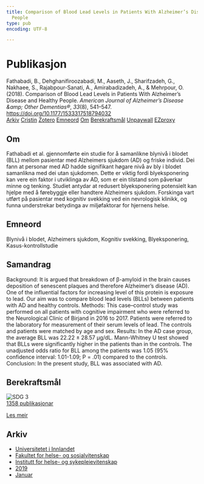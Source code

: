 ```yaml
---
title: Comparison of Blood Lead Levels in Patients With Alzheimer’s Disease and Healthy
  People
type: pub
encoding: UTF-8

---
```

<h1>Publikasjon</h1>
<article id="csl-bib-container-JFIY4XZN" class="csl-bib-container">
  <div class="csl-bib-body"> <div class="csl-entry">Fathabadi, B., Dehghanifiroozabadi, M., Aaseth, J., Sharifzadeh, G., Nakhaee, S., Rajabpour-Sanati, A., Amirabadizadeh, A., &#38; Mehrpour, O. (2018). Comparison of Blood Lead Levels in Patients With Alzheimer’s Disease and Healthy People. <i>American Journal of Alzheimer’s Disease &#38;amp; Other Dementias®</i>, <i>33</i>(8), 541–547. <a href="https://doi.org/10.1177/1533317518794032">https://doi.org/10.1177/1533317518794032</a></div> </div>
  <div class="csl-bib-buttons">
    <a href="#taxonomy-article-JFIY4XZN" alt="archive" class="csl-bib-button">Arkiv</a>
    <a href="https://app.cristin.no/results/show.jsf?id=1652309" alt="Cristin" class="csl-bib-button">Cristin</a>
    <a href="http://zotero.org/groups/5881554/items/JFIY4XZN" alt="Zotero" class="csl-bib-button">Zotero</a>
    <a href="#keywords-article-JFIY4XZN" alt="keywords" class="csl-bib-button">Emneord</a>
    <a href="#about-article-JFIY4XZN" alt="about_pub" class="csl-bib-button">Om</a>
    <a href="#sdg-article-JFIY4XZN" alt="sdg" class="csl-bib-button">Berekraftsmål</a>
    <a href="https://doi.org/10.1177/1533317518794032" alt="Unpaywall" class="csl-bib-button">Unpaywall</a>
    <a href="https://doi.org/10.1177/1533317518794032" alt="EZproxy" class="csl-bib-button">EZproxy</a>
  </div>
  <div id="csl-bib-meta-container-JFIY4XZN"></div>
</article>
<div id="csl-bib-meta-JFIY4XZN" class="csl-bib-meta">
  <article id="about-article-JFIY4XZN" class="about_pub-article">
    <h1>Om</h1>
    Fathabadi et al. gjennomførte ein studie for å samanlikne blynivå i blodet (BLL) mellom pasientar med Alzheimers sjukdom (AD) og friske individ. Dei fann at personar med AD hadde signifikant høgare nivå av bly i blodet samanlikna med dei utan sjukdomen. Dette er viktig fordi blyeksponering kan vere ein faktor i utviklinga av AD, som er ein tilstand som påverkar minne og tenking. Studiet antydar at redusert blyeksponering potensielt kan hjelpe med å førebyggje eller handtere Alzheimers sjukdom. Forskinga vart utført på pasientar med kognitiv svekking ved ein nevrologisk klinikk, og funna understrekar betydinga av miljøfaktorar for hjernens helse.
  </article>
  <article id="keywords-article-JFIY4XZN" class="keywords-article">
    <h1>Emneord</h1>
    Blynivå i blodet, Alzheimers sjukdom, Kognitiv svekking, Blyeksponering, Kasus-kontrollstudie
  </article>
  <article id="abstract-article-JFIY4XZN" class="abstract-article">
    <h1>Samandrag</h1>
    Background: It is argued that breakdown of β-amyloid in the brain causes deposition of senescent plaques and therefore Alzheimer’s disease (AD). One of the influential factors for increasing level of this protein is exposure to lead. Our aim was to compare blood lead levels (BLLs) between patients with AD and healthy controls. Methods: This case–control study was performed on all patients with cognitive impairment who were referred to the Neurological Clinic of Birjand in 2016 to 2017. Patients were referred to the laboratory for measurement of their serum levels of lead. The controls and patients were matched by age and sex. Results: In the AD case group, the average BLL was 22.22 ± 28.57 μg/dL. Mann-Whitney U test showed that BLLs were significantly higher in the patients than in the controls. The unadjusted odds ratio for BLL among the patients was 1.05 (95% confidence interval: 1.01-1.09; P = .01) compared to the controls. Conclusion: In the present study, BLL was associated with AD.
  </article>
  <article id="sdg-article-JFIY4XZN" class="sdg-article">
    <h1>Berekraftsmål</h1>
    <div class="sdg-container"><div id="sdg3" class="sdg">
        <img src="{{< params subfolder >}}images/sdg/sdg03_nn.png" class="image" alt="SDG 3">
        <div class="sdg-overlay">
          <a href="{{< params subfolder >}}nn/archive/?sdg=3#archive" class="sdg-publication-count"><span>1358</span> publikasjonar</a>
          <p><a href="https://fn.no/om-fn/fns-baerekraftsmaal/god-helse-og-livskvalitet?lang=nno-NO" class="sdg-read-more">Les meir</a></p>
        </div>
      </div></div>
  </article>
  <article id="taxonomy-article-JFIY4XZN" class="taxonomy-article">
    <h1>Arkiv</h1>
    <ul>
      <li><a href="{{< params subfolder >}}nn/archive/?key=3DCRN523">Universitetet i Innlandet</a></li>
      <li><a href="{{< params subfolder >}}nn/archive/?key=IDKFS3MX">Fakultet for helse- og sosialvitenskap</a></li>
      <li><a href="{{< params subfolder >}}nn/archive/?key=GTV4ECMZ">Institutt for helse- og sykepleievitenskap</a></li>
      <li><a href="{{< params subfolder >}}nn/archive/?key=E7THIEEM">2019</a></li>
      <li><a href="{{< params subfolder >}}nn/archive/?key=7JE8LLZ8">Januar</a></li>
    </ul>
  </article>
</div>
